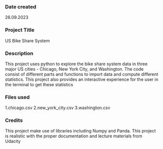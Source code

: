 ### Date created
26.09.2023

### Project Title
US Bike Share System

### Description
This project uses python to explore the bike share system data in three major US cities - Chicago, New York City, and Washington.
The code consist of different parts and functions to import data and compute different statistics.
This project also provides an interactive experience for the user in the terminal to get these statistics


### Files used
1.chicago.csv 
2.new_york_city.csv 
3.washington.csv

### Credits
This project make use of libraries including Numpy and Panda.
This project is realistic with the proper documentation and lecture materials from Udacity
